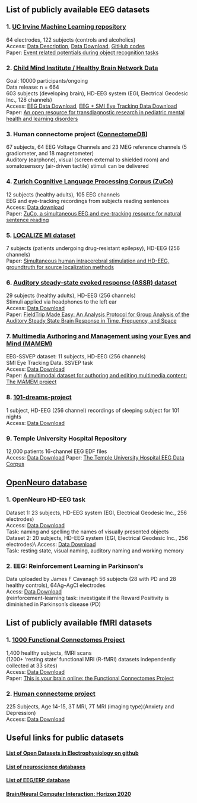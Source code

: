 ## List of publicly available EEG datasets
### 1. [UC Irvine Machine Learning repository](https://archive.ics.uci.edu/ml/datasets/eeg+database)
64 electrodes, 122 subjects (controls and alcoholics)\
Access: [Data Description](http://kdd.ics.uci.edu/databases/eeg/eeg.data.html),
[Data Download](https://archive.ics.uci.edu/ml/machine-learning-databases/eeg-mld/),
[GitHub codes](https://github.com/ishitamed19/EEG-Correlates-of-Genetic-Predisposition-to-Alcoholism-using-Deep-Learning) \
Paper: [Event related potentials during object recognition tasks](https://www.sciencedirect.com/science/article/pii/0361923095020235)

### 2. [Child Mind Institute / Healthy Brain Network Data](http://fcon_1000.projects.nitrc.org/indi/cmi_healthy_brain_network/EEG-Eyetracking%20Protocol.html)
Goal: 10000 participants/ongoing \
Data release: n = 664 \
603 subjects (developing brain), HD-EEG system (EGI, Electrical Geodesic Inc., 128 channels) \
Access: [EEG Data Download](http://fcon_1000.projects.nitrc.org/indi/cmi_healthy_brain_network/sharing_neuro.html),
[EEG + SMI Eye Tracking Data Download](http://fcon_1000.projects.nitrc.org/indi/cmi_eeg/eeg.html) \
Paper: [An open resource for transdiagnostic research in pediatric mental health and learning disorders](https://www.nature.com/articles/sdata2017181)
 
### 3. Human connectome project ([ConnectomeDB](https://www.humanconnectome.org/study/hcp-young-adult/project-protocol/meg-eeg))
67 subjects, 64 EEG Voltage Channels and 23 MEG reference channels (5 gradiometer, and 18 magnetometer) \
Auditory (earphone), visual (screen external to shielded room) and somatosensory (air-driven tactile) stimuli can be delivered

### 4. [Zurich Cognitive Language Processing Corpus (ZuCo)](https://osf.io/q3zws/wiki/home/)
12 subjects (healthy adults), 105 EEG channels\
EEG and eye-tracking recordings from subjects reading sentences\
Access: [Data download](https://osf.io/q3zws/)\
Paper: [ZuCo, a simultaneous EEG and eye-tracking resource for natural sentence reading](https://www.nature.com/articles/sdata2018291)

### 5. [LOCALIZE MI dataset](https://www.humanbrainproject.eu/en/follow-hbp/news/localize-mi-an-open-source-dataset-of-simultaneous-intracerebral-stimulation-and-hd-eeg-in-humans/)
7 subjects (patients undergoing drug-resistant epilepsy), HD-EEG (256 channels)\
Paper: [Simultaneous human intracerebral stimulation and HD-EEG, groundtruth for source localization methods](https://www.nature.com/articles/s41597-020-0467-x.epdf?sharing_token=oj3KxTFAX5DL3W0MWF7R_dRgN0jAjWel9jnR3ZoTv0NubkZ9yi37C2N6nh90RuK_RfywsBu_L2l02s3L9sjCSIziUtP6q1HRPmBPpQJc2AgtmdIL80lVVPYNcwPReRClttS)


### 6. [Auditory steady-state evoked response (ASSR) dataset](https://data.donders.ru.nl/collections/di/dccn/DSC_3015000.00_810?2)
29 subjects (healthy adults), HD-EEG (256 channels)\
Stimuli applied via headphones to the left ear\
Access: [Data Download](https://public.data.donders.ru.nl/dccn/DSC_3015000.00_810_v2)\
Paper: [FieldTrip Made Easy: An Analysis Protocol for Group Analysis of the Auditory Steady State Brain Response in Time, Frequency, and Space
](https://www.frontiersin.org/articles/10.3389/fnins.2018.00711/full)

### 7. [Multimedia Authoring and Management using your Eyes and Mind (MAMEM)](https://www.mamem.eu/)
EEG-SSVEP dataset: 11 subjects, HD-EEG (256 channels)\
SMI Eye Tracking Data. SSVEP task\
Access: [Data Download](https://www.mamem.eu/results/datasets/)\
Paper: [A multimodal dataset for authoring and editing multimedia content: The MAMEM project](https://www.sciencedirect.com/science/article/pii/S2352340917305930)

### 8. [101-dreams-project](http://dreamsessions.org/101project.html)
1 subject, HD-EEG (256 channel) recordings of sleeping subject for 101 nights \
Access: [Data Download](http://dreamsessions.org/101egg.html)

### 9. Temple University Hospital Repository
12,000 patients 16-channel EEG EDF files \
Access: [Data Download](https://www.isip.piconepress.com/projects/tuh_eeg/html/downloads.shtml)
Paper: [The Temple University Hospital EEG Data Corpus](https://www.ncbi.nlm.nih.gov/pmc/articles/PMC4865520/)

## [OpenNeuro database](https://openneuro.org/)
### 1. OpenNeuro HD-EEG task
Dataset 1: 23 subjects, HD-EEG system (EGI, Electrical Geodesic Inc., 256 electrodes)\
Access: [Data Download](https://openneuro.org/datasets/ds003420/versions/1.0.2)\
Task: naming and spelling the names of visually presented objects \
Dataset 2: 20 subjects, HD-EEG system (EGI, Electrical Geodesic Inc., 256 electrodes)\ 
Access: [Data Download](https://openneuro.org/datasets/ds003421/versions/1.0.2)\
Task: resting state, visual naming, auditory naming and working memory

### 2. EEG: Reinforcement Learning in Parkinson's
Data uploaded by James F Cavanagh
56 subjects (28 with PD and 28 healthy controls), 64Ag–AgCl electrodes\
Acess: [Data Download](https://openneuro.org/datasets/ds003506/versions/1.1.0)\
(reinforcement-learning task: investigate if the Reward Positivity is diminished in Parkinson’s disease (PD)


## List of publicly available fMRI datasets
### 1. [1000 Functional Connectomes Project](http://fcon_1000.projects.nitrc.org/)
1,400 healthy subjects, fMRI scans \
(1200+ ‘resting state’ functional MRI (R-fMRI) datasets independently collected at 33 sites) \
Access: [Data Download](http://fcon_1000.projects.nitrc.org/fcpClassic/FcpTable.html) \
Paper: [This is your brain online: the Functional Connectomes Project](https://go.gale.com/ps/i.do?id=GALE%7CA223907639&sid=googleScholar&v=2.1&it=r&linkaccess=abs&issn=10788956&p=HRCA&sw=w)

### 2. [Human connectome project](https://www.humanconnectome.org/)
225 Subjects, Age 14-15, 3T MRI, 7T MRI (imaging type)(Anxiety and Depression)\
Access: [Data Download](https://www.humanconnectome.org/study/connectomes-related-anxiety-depression)


## Useful links for public datasets

#### [List of Open Datasets in Electrophysiology on github](https://github.com/openlists/ElectrophysiologyData) 
#### [List of neuroscience databases](https://en.wikipedia.org/wiki/List_of_neuroscience_databases#cite_note-38)
#### [List of EEG/ERP database](https://sccn.ucsd.edu/~arno/fam2data/publicly_available_EEG_data.html)
#### [Brain/Neural Computer Interaction: Horizon 2020](http://bnci-horizon-2020.eu/database/data-sets)

